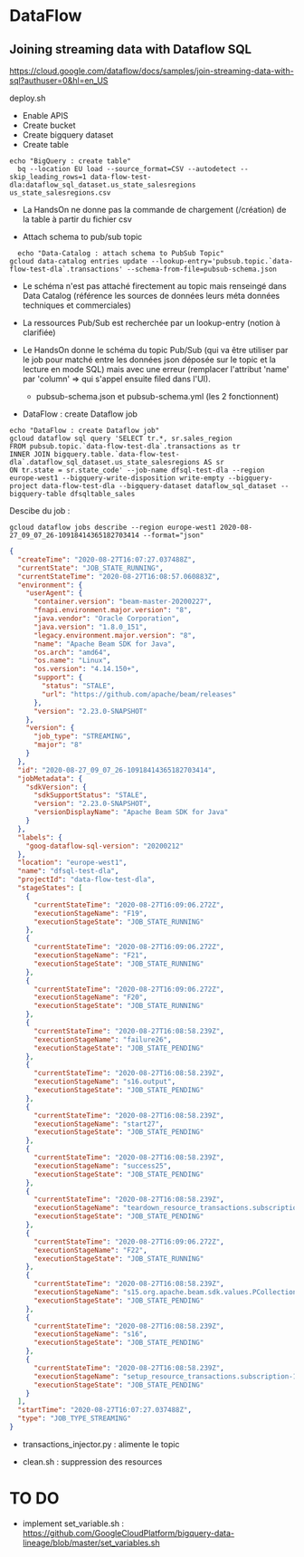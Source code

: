 # DataFlow 

## Joining streaming data with Dataflow SQL
https://cloud.google.com/dataflow/docs/samples/join-streaming-data-with-sql?authuser=0&hl=en_US

deploy.sh
  - Enable APIS
  - Create bucket
  - Create bigquery dataset
  - Create table
```Shell
echo "BigQuery : create table" 
  bq --location EU load --source_format=CSV --autodetect --skip_leading_rows=1 data-flow-test-dla:dataflow_sql_dataset.us_state_salesregions us_state_salesregions.csv
```
   - La HandsOn ne donne pas la commande de chargement (/création) de la table à partir du fichier csv

  - Attach schema to pub/sub topic
  
```Shell
  echo "Data-Catalog : attach schema to PubSub Topic" 
gcloud data-catalog entries update --lookup-entry='pubsub.topic.`data-flow-test-dla`.transactions' --schema-from-file=pubsub-schema.json
```
   - Le schéma n'est pas attaché firectement au topic mais renseingé dans Data Catalog (référence les sources de données leurs méta données techniques et commerciales)
    
   - La ressources Pub/Sub est recherchée par un lookup-entry (notion à clarifiée)
    
   - Le HandsOn donne le schéma du topic Pub/Sub (qui va être utiliser par le job pour matché entre les données json déposée sur le topic et la lecture en mode SQL) mais avec une erreur (remplacer l'attribut 'name' par 'column' => qui s'appel ensuite filed dans l'UI).
      - pubsub-schema.json et pubsub-schema.yml (les 2 fonctionnent)
  
  - DataFlow : create Dataflow job
  ```Shell
echo "DataFlow : create Dataflow job" 
gcloud dataflow sql query 'SELECT tr.*, sr.sales_region
FROM pubsub.topic.`data-flow-test-dla`.transactions as tr
  INNER JOIN bigquery.table.`data-flow-test-dla`.dataflow_sql_dataset.us_state_salesregions AS sr
  ON tr.state = sr.state_code' --job-name dfsql-test-dla --region europe-west1 --bigquery-write-disposition write-empty --bigquery-project data-flow-test-dla --bigquery-dataset dataflow_sql_dataset --bigquery-table dfsqltable_sales
```
Descibe du job :
```Shell
gcloud dataflow jobs describe --region europe-west1 2020-08-27_09_07_26-10918414365182703414 --format="json"
```
```json
{
  "createTime": "2020-08-27T16:07:27.037488Z",
  "currentState": "JOB_STATE_RUNNING",
  "currentStateTime": "2020-08-27T16:08:57.060883Z",
  "environment": {
    "userAgent": {
      "container.version": "beam-master-20200227",
      "fnapi.environment.major.version": "8",
      "java.vendor": "Oracle Corporation",
      "java.version": "1.8.0_151",
      "legacy.environment.major.version": "8",
      "name": "Apache Beam SDK for Java",
      "os.arch": "amd64",
      "os.name": "Linux",
      "os.version": "4.14.150+",
      "support": {
        "status": "STALE",
        "url": "https://github.com/apache/beam/releases"
      },
      "version": "2.23.0-SNAPSHOT"
    },
    "version": {
      "job_type": "STREAMING",
      "major": "8"
    }
  },
  "id": "2020-08-27_09_07_26-10918414365182703414",
  "jobMetadata": {
    "sdkVersion": {
      "sdkSupportStatus": "STALE",
      "version": "2.23.0-SNAPSHOT",
      "versionDisplayName": "Apache Beam SDK for Java"
    }
  },
  "labels": {
    "goog-dataflow-sql-version": "20200212"
  },
  "location": "europe-west1",
  "name": "dfsql-test-dla",
  "projectId": "data-flow-test-dla",
  "stageStates": [
    {
      "currentStateTime": "2020-08-27T16:09:06.272Z",
      "executionStageName": "F19",
      "executionStageState": "JOB_STATE_RUNNING"
    },
    {
      "currentStateTime": "2020-08-27T16:09:06.272Z",
      "executionStageName": "F21",
      "executionStageState": "JOB_STATE_RUNNING"
    },
    {
      "currentStateTime": "2020-08-27T16:09:06.272Z",
      "executionStageName": "F20",
      "executionStageState": "JOB_STATE_RUNNING"
    },
    {
      "currentStateTime": "2020-08-27T16:08:58.239Z",
      "executionStageName": "failure26",
      "executionStageState": "JOB_STATE_PENDING"
    },
    {
      "currentStateTime": "2020-08-27T16:08:58.239Z",
      "executionStageName": "s16.output",
      "executionStageState": "JOB_STATE_PENDING"
    },
    {
      "currentStateTime": "2020-08-27T16:08:58.239Z",
      "executionStageName": "start27",
      "executionStageState": "JOB_STATE_PENDING"
    },
    {
      "currentStateTime": "2020-08-27T16:08:58.239Z",
      "executionStageName": "success25",
      "executionStageState": "JOB_STATE_PENDING"
    },
    {
      "currentStateTime": "2020-08-27T16:08:58.239Z",
      "executionStageName": "teardown_resource_transactions.subscription-1493134922563805107124",
      "executionStageState": "JOB_STATE_PENDING"
    },
    {
      "currentStateTime": "2020-08-27T16:09:06.272Z",
      "executionStageName": "F22",
      "executionStageState": "JOB_STATE_RUNNING"
    },
    {
      "currentStateTime": "2020-08-27T16:08:58.239Z",
      "executionStageName": "s15.org.apache.beam.sdk.values.PCollection.<init>:400#56b99bb29b40d50c",
      "executionStageState": "JOB_STATE_PENDING"
    },
    {
      "currentStateTime": "2020-08-27T16:08:58.239Z",
      "executionStageName": "s16",
      "executionStageState": "JOB_STATE_PENDING"
    },
    {
      "currentStateTime": "2020-08-27T16:08:58.239Z",
      "executionStageName": "setup_resource_transactions.subscription-1493134922563805107123",
      "executionStageState": "JOB_STATE_PENDING"
    }
  ],
  "startTime": "2020-08-27T16:07:27.037488Z",
  "type": "JOB_TYPE_STREAMING"
}
```
- transactions_injector.py : alimente le topic

- clean.sh : suppression des resources

# TO DO
- implement set_variable.sh : https://github.com/GoogleCloudPlatform/bigquery-data-lineage/blob/master/set_variables.sh
